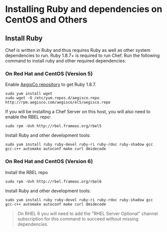 Installing Ruby and dependencies on CentOS and Others
=====================================================

Install Ruby
------------

Chef is written in Ruby and thus requires Ruby as well as other system
dependencies to run. Ruby 1.8.7+ is required to run Chef. Run the
following command to install ruby and other required dependencies:

### On Red Hat and CentOS (Version 5)

Enable [AegisCo
repository](http://blog.aegisco.com/index.php/2011/04/08/chef-0-10-pre-requisites-gecode-and-ruby-rpms/)
to get Ruby 1.8.7.

    sudo yum install wget
    sudo wget -O /etc/yum.repos.d/aegisco.repo http://rpm.aegisco.com/aegisco/el5/aegisco.repo

If you will be installing a Chef Server on this host, you will also need
to enable the RBEL repo:

    sudo rpm -Uvh http://rbel.frameos.org/rbel5

Install Ruby and other development tools:

    sudo yum install ruby ruby-devel ruby-ri ruby-rdoc ruby-shadow gcc gcc-c++ automake autoconf make curl dmidecode

### On Red Hat and CentOS (Version 6)

Install the RBEL repo

    sudo rpm -Uvh http://rbel.frameos.org/rbel6

Install Ruby and other development tools:

    sudo yum install ruby ruby-devel ruby-ri ruby-rdoc ruby-shadow gcc gcc-c++ automake autoconf make curl dmidecode

> On RHEL 6 you will need to add the "RHEL Server Optional" channel
> subscription for this command to succeed without missing dependencies.
